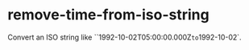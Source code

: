 # remove-time-from-iso-string

Convert an ISO string like ``1992-10-02T05:00:00.000Z` to `1992-10-02`.
